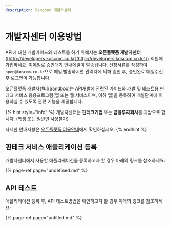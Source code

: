```yaml
---
description: Sandbox 개발자센터
---
```


# 개발자센터 이용방법

API에 대한 개발가이드와 테스트를 하기 위해서는 **오픈플랫폼 개발자센터**\([http://developers.koscom.co.kr](http://developers.koscom.co.kr)\) 회원에 가입하세요. 이메일로 승인대기 안내메일이 발송됩니다. 신청서류를 작성하여 `open@koscom.co.kr`으로 메일 발송하시면 관리자에 의해 승인 후, 승인완료 메일수신 후 로그인이 가능합니다.

오픈플랫폼 개발자센터\(Sandbox\)는 API개발에 관련된 가이드와 개발 및 테스트용 핀테크 서비스 응용프로그램\(앱 또는 웹 서비스이며, 이하 앱\)을 등록하여 개발단계에 이용하실 수 있도록 관련 기능을 제공합니다. 

{% hint style="info" %}
개발자센터는 **핀테크기업** 또는 **금융투자회사**를 대상으로 합니다. \(학생 또는 일반인 사용불가\)

자세한 안내사항은 [오픈플랫폼 이용안내](http://biz.koscom.co.kr/cmm/intro/introOppfUse.do)에서 확인하십시오.
{% endhint %}



## 핀테크 서비스 애플리케이션 등록

개발자센터에서 사용할 애플리케이션을 등록하고자 할 경우 아래의 링크를 참조하세요:

{% page-ref page="undefined.md" %}

## API 테스트 

애플리케이션 등록 후, API 테스트방법을 확인하고자 할 경우 아래의 링크를 참조하세요:

{% page-ref page="untitled.md" %}



